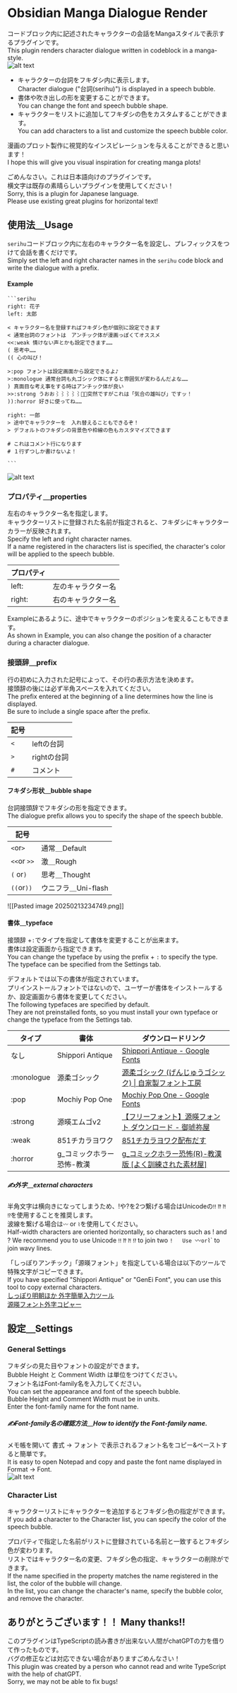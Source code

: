 # Obsidian Manga Dialogue Render

コードブロック内に記述されたキャラクターの会話をMangaスタイルで表示するプラグインです。  
This plugin renders character dialogue written in codeblock in a manga-style.  
![alt text](<docs/Pasted image 20250213232117.png>)
- キャラクターの台詞をフキダシ内に表示します。  
	Character dialogue ("台詞(serihu)") is displayed in a speech bubble.
- 書体や吹き出しの形を変更することができます。  
	You can change the font and speech bubble shape.
- キャラクターをリストに追加してフキダシの色をカスタムすることができます。  
	You can add characters to a list and customize the speech bubble color.

漫画のプロット製作に視覚的なインスピレーションを与えることができると思います！  
I hope this will give you visual inspiration for creating manga plots!

ごめんなさい。これは日本語向けのプラグインです。  
横文字は既存の素晴らしいプラグインを使用してください！  
Sorry, this is a plugin for Japanese language.  
Please use existing great plugins for horizontal text!

## 使用法＿Usage

`serihu`コードブロック内に左右のキャラクター名を設定し、プレフィックスをつけて会話を書くだけです。  
Simply set the left and right character names in the `serihu` code block and write the dialogue with a prefix.
#### Example
````
```serihu
right: 花子
left: 太郎

< キャラクター名を登録すればフキダシ色が個別に設定できます
< 通常台詞のフォントは　アンチック体が漫画っぽくてオススメ
<<:weak 情けない声とかも設定できます……
( 思考中……
(( 心の叫び！

>:pop フォントは設定画面から設定できるよ♪
>:monologue 通常台詞も丸ゴシック体にすると雰囲気が変わるんだよな……
) 真面目な考え事をする時はアンチック体が良い
>>:strong うおお⌇⌇⌇⌇⌇突然ですがこれは「気合の雄叫び」ですッ！
)):horror 好きに使ってね……

right: 一郎
> 途中でキャラクターを　入れ替えることもできるぞ！
> デフォルトのフキダシの背景色や枠線の色もカスタマイズできます

# これはコメント行になります
# １行ずつしか書けないよ！

```
````
![alt text](<docs/Pasted image 20250213232721.png>)
### プロパティ＿properties
左右のキャラクター名を指定します。  
キャラクターリストに登録された名前が指定されると、フキダシにキャラクターカラーが反映されます。  
Specify the left and right character names.  
If a name registered in the characters list is specified, the character's color will be applied to the speech bubble.

| プロパティ  |           |
| ------ | --------- |
| left:  | 左のキャラクター名 |
| right: | 右のキャラクター名 |

Exampleにあるように、途中でキャラクターのポジションを変えることもできます。  
As shown in Example, you can also change the position of a character during a character dialogue.

### 接頭辞＿prefix
行の初めに入力された記号によって、その行の表示方法を決めます。  
接頭辞の後には必ず半角スペースを入れてください。  
The prefix entered at the beginning of a line determines how the line is displayed.  
Be sure to include a single space after the prefix.  

| 記号  |          |
| --- | -------- |
| `<` | leftの台詞  |
| `>` | rightの台詞 |
| `#` | コメント     |

#### フキダシ形状＿bubble shape
台詞接頭辞でフキダシの形を指定できます。  
The dialogue prefix allows you to specify the shape of the speech bubble.

| 記号          |                |
| ----------- | -------------- |
| `<`or`>`    | 通常＿Default     |
| `<<`or `>>` | 激＿Rough        |
| `(` or`)`   | 思考＿Thought     |
| `((`or`))`  | ウニフラ＿Uni-flash |

![[Pasted image 20250213234749.png]]

#### 書体＿typeface
接頭辞 +`:`でタイプを指定して書体を変更することが出来ます。  
書体は設定画面から指定できます。  
You can change the typeface by using the prefix + `:` to specify the type.  
The typeface can be specified from the Settings tab.

デフォルトでは以下の書体が指定されています。  
プリインストールフォントではないので、ユーザーが書体をインストールするか、設定画面から書体を変更してください。  
The following typefaces are specified by default.  
They are not preinstalled fonts, so you must install your own typeface or change the typeface from the Settings tab.

| タイプ        | 書体               | ダウンロードリンク                                                                                                    |
| ---------- | ---------------- | ------------------------------------------------------------------------------------------------------------ |
| なし         | Shippori Antique | [Shippori Antique - Google Fonts](https://fonts.google.com/specimen/Shippori+Antique?query=Shippori+Antique) |
| :monologue | 源柔ゴシック           | [源柔ゴシック (げんじゅうゴシック) \| 自家製フォント工房](http://jikasei.me/font/genjyuu/)                                           |
| :pop       | Mochiy Pop One   | [Mochiy Pop One - Google Fonts](https://fonts.google.com/specimen/Mochiy+Pop+One)                            |
| :strong    | 源暎エムゴv2          | [【フリーフォント】源暎フォント ダウンロード - 御琥祢屋](https://okoneya.jp/font/download.html)                                       |
| :weak      | 851チカラヨワク        | [851チカラヨワク配布だす](https://pm85122.onamae.jp/851ch-yw.html)                                                     |
| :horror    | g_コミックホラー恐怖-教漢   | [g\_コミックホラー恐怖(R)-教漢版 \[よく訓練された素材屋\]](https://material.animehack.jp/font_gcomichorror.html)                   |

#####  ✍外字＿external characters
半角文字は横向きになってしまうため、!や?を2つ繋げる場合はUnicodeの`‼` `⁇` `⁈` `⁉`を使用することを推奨します。  
波線を繋げる場合は`〰` or `⌇`を使用してください。  
Half-width characters are oriented horizontally, so characters such as ! and ? We recommend you to use Unicode `‼` `⁇` `⁈` `⁉` to join two `!  
Use `〰` or `⌇` to join wavy lines.

「しっぽりアンチック」「源暎フォント」を指定している場合は以下のツールで特殊文字がコピーできます。  
If you have specified "Shippori Antique" or "GenEi Font", you can use this tool to copy external characters.  
[しっぽり明朝ほか 外字簡単入力ツール](https://donutland.jp/edl/shippori-copier/)  
[源暎フォント外字コピャー](https://donutland.jp/edl/genei-copier/)

## 設定＿Settings

### General Settings
フキダシの見た目やフォントの設定ができます。  
Bubble Height と Comment Width は単位をつけてください。  
フォント名はFont-family名を入力してください。  
You can set the appearance and font of the speech bubble.  
Bubble Height and Comment Width must be in units.  
Enter the font-family name for the font name.

##### ✍Font-family名の確認方法＿How to identify the Font-family name.
メモ帳を開いて 書式 → フォント で表示されるフォント名をコピー&ペーストすると簡単です。  
It is easy to open Notepad and copy and paste the font name displayed in Format → Font.  
![alt text](<docs/Pasted image 20250213235635.png>)

### Character List
キャラクターリストにキャラクターを追加するとフキダシ色の指定ができます。  
If you add a character to the Character list, you can specify the color of the speech bubble.

プロパティで指定した名前がリストに登録されている名前と一致するとフキダシ色が変わります。  
リストではキャラクター名の変更、フキダシ色の指定、キャラクターの削除ができます。  
If the name specified in the property matches the name registered in the list, the color of the bubble will change.  
In the list, you can change the character's name, specify the bubble color, and remove the character.

## ありがとうございます！！ Many thanks!!
このプラグインはTypeScriptの読み書きが出来ない人間がchatGPTの力を借りて作ったものです。  
バグの修正などは対応できない場合がありますごめんなさい！  
This plugin was created by a person who cannot read and write TypeScript with the help of chatGPT.  
Sorry, we may not be able to fix bugs!